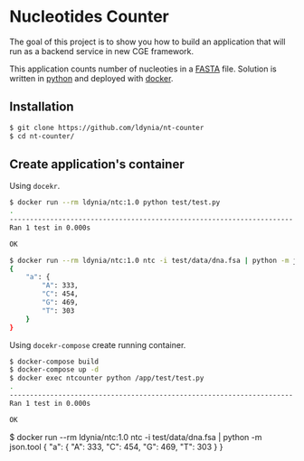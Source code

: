 # Nucleotides Counter
The goal of this project is to show you how to build an application that will run as a backend service in new CGE framework.

This application counts number of nucleoties in a [FASTA](http://www.cbs.dtu.dk/services/NetGene2/fasta.php) file. Solution is written in [python](https://www.python.org/) and deployed with [docker](https://docker.com/).


## Installation
```bash
$ git clone https://github.com/ldynia/nt-counter
$ cd nt-counter/
```

## Create application's container
Using `docekr`.

```bash
$ docker run --rm ldynia/ntc:1.0 python test/test.py
.
----------------------------------------------------------------------
Ran 1 test in 0.000s

OK

$ docker run --rm ldynia/ntc:1.0 ntc -i test/data/dna.fsa | python -m json.tool
{
    "a": {
        "A": 333,
        "C": 454,
        "G": 469,
        "T": 303
    }
}
```

Using `docekr-compose` create running container.

```bash
$ docker-compose build
$ docker-compose up -d
$ docker exec ntcounter python /app/test/test.py
.
----------------------------------------------------------------------
Ran 1 test in 0.000s

OK
```

$ docker run --rm ldynia/ntc:1.0 ntc -i test/data/dna.fsa | python -m json.tool
{
    "a": {
        "A": 333,
        "C": 454,
        "G": 469,
        "T": 303
    }
}
```
